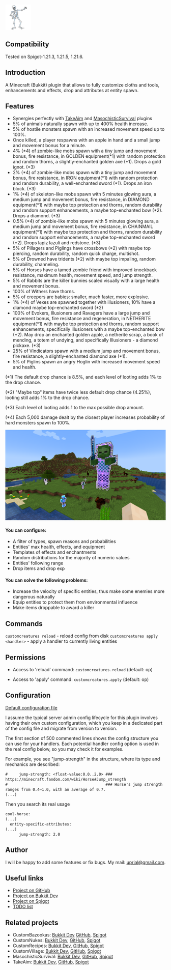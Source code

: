 ![CustomCreatures Logo](images/customcreatures-logo.png)

## Compatibility

Tested on Spigot-1.21.3, 1.21.5, 1.21.6.

## Introduction

A Minecraft (Bukkit) plugin that allows to fully customize cloths and tools, enhancements and effects, drop and attributes at entity spawn.

## Features

* Synergies perfectly with [TakeAim](https://github.com/uprial/takeaim) and [MasochisticSurvival](https://legacy.curseforge.com/minecraft/bukkit-plugins/masochisticsurvival/) plugins
* 5% of animals naturally spawn with up to 400% health increase.
* 5% of hostile monsters spawn with an increased movement speed up to 100%.
* Once killed, a player respawns with an apple in hand and a small jump and movement bonus for a minute.
* 4% (*4) of zombie-like mobs spawn with a tiny jump and movement bonus, fire resistance, in GOLDEN equipment(*1) with random protection and random thorns, a slightly-enchanted golden axe (*1). Drops a gold ignot. (*3)
* 2% (*4) of zombie-like mobs spawn with a tiny jump and movement bonus, fire resistance, in IRON equipment(*1) with random protection and random durability, a well-enchanted sword (*1). Drops an iron block. (*3)
* 1% (*4) of skeleton-like mobs spawn with 5 minutes glowing aura, a medium jump and movement bonus, fire resistance, in DIAMOND equipment(*1) with maybe top protection and thorns, random durability and random support enhancements, a maybe top-enchanted bow (*2). Drops a diamond. (*3)
* 0.5% (*4) of zombie-like mobs spawn with 5 minutes glowing aura, a medium jump and movement bonus, fire resistance, in CHAINMAIL equipment(*1) with maybe top protection and thorns, random durability and random support enhancements, a maybe top-enchanted sword (*2). Drops lapiz lazuli and redstone. (*3)
* 5% of Pillagers and Piglings have crossbows (*2) with maybe top piercing, random durability, random quick charge, multishot.
* 5% of Drowned have tridents (*2) with maybe top impaling, random durability, channeling.
* 5% of Horses have a tamed zombie friend with improved knockback resistance, maximum health, movement speed, and jump strength.
* 5% of Rabbits are the killer bunnies scaled visually with a large health and movement bonus.
* 100% of Withers have thorns.
* 5% of creepers are babies: smaller, much faster, more explosive.
* 1% (*4) of Vexes are spawned together with illusioners, 10% have a diamond maybe top-enchanted sword (*2)
* 100% of Evokers, Illusioners and Ravagers have a large jump and movement bonus, fire resistance and regeneration, in NETHERITE equipment(*1) with maybe top protection and thorns, random support enhancements, specifically Illusioners with a maybe top-enchanted bow (*2). May drop an enchanted golden apple, a netherite scrap, a book of mending, a totem of undying, and specifically Illusioners - a diamond pickaxe. (*3)
* 25% of Vindicators spawn with a medium jump and movement bonus, fire resistance, a slightly-enchanted diamond axe (*1).
* 5% of Piglins spawn an angry Hoglin with increased movement speed and health.

(*1) The default drop chance is 8.5%, and each level of looting adds 1% to the drop chance.

(*2) "Maybe top" items have twice less default drop chance (4.25%), looting still adds 1% to the drop chance.

(*3) Each level of looting adds 1 to the max possible drop amount.

(*4) Each 5,000 damage dealt by the closest player increases probability of hard monsters spawn to 100%.

![CustomCreatures Promo](images/customcreatures-promo.png)

#### You can configure:
* A filter of types, spawn reasons and probabilities
* Entities' max health, effects, and equipment
* Templates of effects and enchantments
* Random distributions for the majority of numeric values
* Entities' following range
* Drop items and drop exp

#### You can solve the following problems:
* Increase the velocity of specific entities, thus make some enemies more dangerous naturally
* Equip entities to protect them from environmental influence
* Make items droppable to award a killer

## Commands

`customcreatures reload` - reload config from disk
`customcreatures apply <handler>` - apply a handler to currently living entities

## Permissions

* Access to 'reload' command:
`customcreatures.reload` (default: op)

* Access to 'apply' command:
`customcreatures.apply` (default: op)

## Configuration
[Default configuration file](src/main/resources/config.yml)

I assume the typical server admin config lifecycle for this plugin involves having their own custom configuration, which you keep in a dedicated part of the config file and migrate from version to version.

The first section of 500 commented lines shows the config structure you can use for your handlers. Each potential handler config option is used in the real config below, so you may check it for examples.

For example, you see "jump-strength" in the structure, where its type and mechanics are described:

```
#     jump-strength: <float-value:0.0..2.0> ### https://minecraft.fandom.com/wiki/Horse#Jump_strength
#                                           ### Horse's jump strength ranges from 0.4–1.0, with an average of 0.7.
(...)
```

Then you search its real usage

```
cool-horse:
(...)
  entity-specific-attributes:
(...)
      jump-strength: 2.0
```

## Author
I will be happy to add some features or fix bugs. My mail: uprial@gmail.com.

## Useful links
* [Project on GitHub](https://github.com/uprial/customcreatures/)
* [Project on Bukkit Dev](http://dev.bukkit.org/bukkit-plugins/customcreatures/)
* [Project on Spigot](https://www.spigotmc.org/resources/customcreatures.68711/)
* [TODO list](TODO.md)

## Related projects
* CustomBazookas: [Bukkit Dev](https://legacy.curseforge.com/minecraft/bukkit-plugins/custombazookas/) [GitHub](https://github.com/uprial/custombazookas), [Spigot](https://www.spigotmc.org/resources/custombazookas.124997/)
* CustomNukes: [Bukkit Dev](http://dev.bukkit.org/bukkit-plugins/customnukes/), [GitHub](https://github.com/uprial/customnukes), [Spigot](https://www.spigotmc.org/resources/customnukes.68710/)
* CustomRecipes: [Bukkit Dev](https://dev.bukkit.org/projects/custom-recipes), [GitHub](https://github.com/uprial/customrecipes/), [Spigot](https://www.spigotmc.org/resources/customrecipes.89435/)
* CustomVillage: [Bukkit Dev](http://dev.bukkit.org/bukkit-plugins/customvillage/), [GitHub](https://github.com/uprial/customvillage/), [Spigot](https://www.spigotmc.org/resources/customvillage.69170/)
* MasochisticSurvival: [Bukkit Dev](https://legacy.curseforge.com/minecraft/bukkit-plugins/masochisticsurvival/), [GitHub](https://github.com/uprial/masochisticsurvival/), [Spigot](https://www.spigotmc.org/resources/masochisticsurvival.124943/)
* TakeAim: [Bukkit Dev](https://dev.bukkit.org/projects/takeaim), [GitHub](https://github.com/uprial/takeaim), [Spigot](https://www.spigotmc.org/resources/takeaim.68713/)
